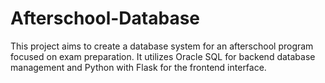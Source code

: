 # Afterschool-Database
This project aims to create a database system for an afterschool program focused on exam preparation. It utilizes Oracle SQL for backend database management and Python with Flask for the frontend interface.
